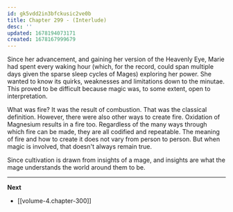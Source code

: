 ```yaml
---
id: gk5vdd2in3bfckusic2ve0b
title: Chapter 299 - (Interlude) 
desc: ''
updated: 1678194073171
created: 1678167999679
---
```


Since her advancement, and gaining her version of the Heavenly Eye, Marie had spent every waking hour (which, for the record, could span multiple days given the sparse sleep cycles of Mages) exploring her power. She wanted to know its quirks, weaknesses and limitations down to the minutae. This proved to be difficult because magic was, to some extent, open to interpretation.

What was fire? It was the result of combustion. That was the classical definition. However, there were also other ways to create fire. Oxidation of Magnesium results in a fire too. Regardless of the many ways through which fire can be made, they are all codified and repeatable. The meaning of fire and how to create it does not vary from person to person. But when magic is involved, that doesn't always remain true.

Since cultivation is drawn from insights of a mage, and insights are what the mage understands the world around them to be.

____

**Next**
* [[volume-4.chapter-300]]